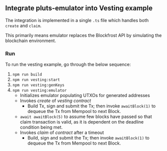 ## Integrate pluts-emulator into Vesting example

The integration is implemented in a single `.ts` file which handles both `create` and `claim`.

This primarily means emulator replaces the Blockfrost API by simulating the blockchain environment.

### Run

To run the vesting example, go through the below sequence:

1. `npm run build`
2. `npm run vesting:start`
3. `npm run vesting:genKeys`
4. `npm run vesting:emulator`
    - Initializes emulator populating UTXOs for generated addresses
    - Invokes _create_ of _vesting contract_   
        - Build Tx, sign and submit the Tx; then invoke `awaitBlock(1)` to dequeue the Tx from Mempool to next Block.
    - `await awaitBlock(5)` to assume few blocks have passed so that claim transaction is valid, as it is dependent on the deadline condition being met.
    - Invokes _claim_ of _contract_ after a timeout 
        - Build, sign and submit the Tx; then invoke `awaitBlock(1)` to dequeue the Tx from Mempool to next Block.
    

